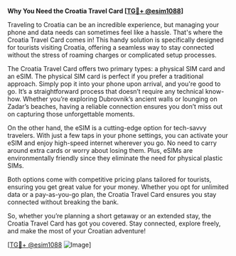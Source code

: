 **Why You Need the Croatia Travel Card [[TG💪+ @esim1088](https://t.me/s/esim1088)]**

Traveling to Croatia can be an incredible experience, but managing your phone and data needs can sometimes feel like a hassle. That's where the Croatia Travel Card comes in! This handy solution is specifically designed for tourists visiting Croatia, offering a seamless way to stay connected without the stress of roaming charges or complicated setup processes.

The Croatia Travel Card offers two primary types: a physical SIM card and an eSIM. The physical SIM card is perfect if you prefer a traditional approach. Simply pop it into your phone upon arrival, and you're good to go. It’s a straightforward process that doesn’t require any technical know-how. Whether you’re exploring Dubrovnik’s ancient walls or lounging on Zadar’s beaches, having a reliable connection ensures you don’t miss out on capturing those unforgettable moments.

On the other hand, the eSIM is a cutting-edge option for tech-savvy travelers. With just a few taps in your phone settings, you can activate your eSIM and enjoy high-speed internet wherever you go. No need to carry around extra cards or worry about losing them. Plus, eSIMs are environmentally friendly since they eliminate the need for physical plastic SIMs.

Both options come with competitive pricing plans tailored for tourists, ensuring you get great value for your money. Whether you opt for unlimited data or a pay-as-you-go plan, the Croatia Travel Card ensures you stay connected without breaking the bank.

So, whether you’re planning a short getaway or an extended stay, the Croatia Travel Card has got you covered. Stay connected, explore freely, and make the most of your Croatian adventure! 

[[TG💪+ @esim1088](https://t.me/s/esim1088) ![Image](https://i.postimg.cc/Y0z9fWf4/image.png)]